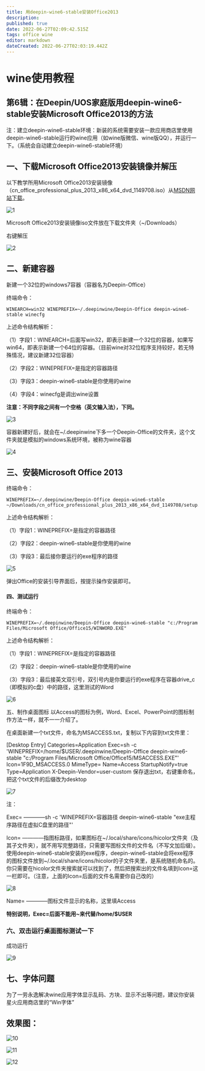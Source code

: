 ```yaml
---
title: 用deepin-wine6-stable安装Office2013
description: 
published: true
date: 2022-06-27T02:09:42.515Z
tags: office wine
editor: markdown
dateCreated: 2022-06-27T02:03:19.442Z
---
```


# wine使用教程

## 第6辑：在Deepin/UOS家庭版用deepin-wine6-stable安装Microsoft Office2013的方法

注：建立deepin-wine6-stable环境：新装的系统需要安装一款应用商店里使用deepin-wine6-stable运行的wine应用（如wine版微信、wine版QQ），并运行一下。（系统会自动建立deepin-wine6-stable环境）

## 一、下载Microsoft Office2013安装镜像并解压

以下教学所用Microsoft Office2013安装镜像（cn_office_professional_plus_2013_x86_x64_dvd_1149708.iso）从[MSDN网站下载](https://msdn.itellyou.cn/)。

![1](https://storage.deepin.org/thread/202206262305275758_%E6%88%AA%E5%9B%BE_%E9%80%89%E6%8B%A9%E5%8C%BA%E5%9F%9F_20220626230515.png)

Microsoft Office2013安装镜像iso文件放在下载文件夹（~/Downloads）

右键解压

![2](https://storage.deepin.org/thread/202206262313334838_%E6%88%AA%E5%9B%BE_%E9%80%89%E6%8B%A9%E5%8C%BA%E5%9F%9F_20220626201945.png)

## 二、新建容器

新建一个32位的windows7容器（容器名为Deepin-Office）

终端命令：

```
WINEARCH=win32 WINEPREFIX=~/.deepinwine/Deepin-Office deepin-wine6-stable winecfg
```

上述命令结构解析：

（1）字段1：WINEARCH=后面写win32，即表示新建一个32位的容器，如果写win64，即表示新建一个64位的容器。（目前wine对32位程序支持较好，若无特殊情况，建议新建32位容器）

（2）字段2：WINEPREFIX=是指定的容器路径

（3）字段3：deepin-wine6-stable是你使用的wine

（4）字段4：winecfg是调出wine设置

**注意：不同字段之间有一个空格（英文输入法），下同。**

![3](https://storage.deepin.org/thread/202206262307333460_%E6%88%AA%E5%9B%BE_deepin-terminal_20220626223500.png)

容器新建好后，就会在~/.deepinwine下多一个Deepin-Office的文件夹，这个文件夹就是模拟的windows系统环境，被称为wine容器

![4](https://storage.deepin.org/thread/202206262335277797_%E6%88%AA%E5%9B%BE_%E9%80%89%E6%8B%A9%E5%8C%BA%E5%9F%9F_20220626231116.png)

## 三、安装Microsoft Office 2013

终端命令：

```
WINEPREFIX=~/.deepinwine/Deepin-Office deepin-wine6-stable ~/Downloads/cn_office_professional_plus_2013_x86_x64_dvd_1149708/setup.exe
```

上述命令结构解析：

（1）字段1：WINEPREFIX=是指定的容器路径

（2）字段2：deepin-wine6-stable是你使用的wine

（3）字段3：最后接你要运行的exe程序的路径

![5](https://storage.deepin.org/thread/202206262317377490_%E6%88%AA%E5%9B%BE_%E9%80%89%E6%8B%A9%E5%8C%BA%E5%9F%9F_20220626223623.png)

弹出Office的安装引导界面后，按提示操作安装即可。

#### 四、测试运行

终端命令：

```
WINEPREFIX=~/.deepinwine/Deepin-Office deepin-wine6-stable "c:/Program Files/Microsoft Office/Office15/WINWORD.EXE"
```

上述命令结构解析：

（1）字段1：WINEPREFIX=是指定的容器路径

（2）字段2：deepin-wine6-stable是你使用的wine

（3）字段3：最后接英文双引号，双引号内是你要运行的exe程序在容器drive_c（即模拟的c盘）中的路径，这里测试的Word

![6](https://storage.deepin.org/thread/202206262320599265_%E6%88%AA%E5%9B%BE_winword.exe_20220626224510.png)

五、制作桌面图标
以Access的图标为例，Word、Excel、PowerPoint的图标制作方法一样，就不一一介绍了。

在桌面新建一个txt文件，命名为MSACCESS.txt，复制以下内容到txt文件里：

[Desktop Entry]
Categories=Application
Exec=sh -c 'WINEPREFIX=/home/$USER/.deepinwine/Deepin-Office deepin-wine6-stable "c:/Program Files/Microsoft Office/Office15/MSACCESS.EXE"'
Icon=1F9D_MSACCESS.0
MimeType=
Name=Access
StartupNotify=true
Type=Application
X-Deepin-Vendor=user-custom
保存退出txt，右键重命名，把这个txt文件的后缀改为desktop

![7](https://storage.deepin.org/thread/202206262324484109_%E6%88%AA%E5%9B%BE_%E9%80%89%E6%8B%A9%E5%8C%BA%E5%9F%9F_20220626232435.png)

注：

Exec= ————sh -c 'WINEPREFIX=容器路径 deepin-wine6-stable "exe主程序路径在虚拟C盘里的路径"'

Icon= ————指图标路径，如果图标在~/.local/share/icons/hicolor文件夹（及其子文件夹），就不用写完整路径，只需要写图标文件的文件名（不写文加后缀）。使用deepin-wine6-stable安装的exe程序，deepin-wine6-stable会将exe程序的图标文件放到~/.local/share/icons/hicolor的子文件夹里，是系统随机命名的。你只需要在hicolor文件夹搜索就可以找到了，然后把搜索出的文件名填到Icon=这一栏即可。（注意，上面的Icon=后面的文件名需要你自己改的）

![8](https://storage.deepin.org/thread/202206262330056916_%E6%88%AA%E5%9B%BE_%E9%80%89%E6%8B%A9%E5%8C%BA%E5%9F%9F_20220626233000.png)

Name= ————图标文件显示的名称，这里填Access

**特别说明，Exec=后面不能用~来代替/home/$USER**

### 六、双击运行桌面图标测试一下

成功运行

![9](https://storage.deepin.org/thread/20220626232915849_%E6%88%AA%E5%9B%BE_%E9%80%89%E6%8B%A9%E5%8C%BA%E5%9F%9F_20220626224706.png)

## 七、字体问题

为了一劳永逸解决wine应用字体显示乱码、方块、显示不出等问题，建议你安装星火应用商店里的“Win字体”

## 效果图：

![10](https://storage.deepin.org/thread/202206262349099875_%E5%BD%95%E5%B1%8F_dde-desktop_20220626234757.gif)

![11](https://storage.deepin.org/thread/202206262350398006_%E5%BD%95%E5%B1%8F_dde-desktop_20220626234953.gif)

![12](https://storage.deepin.org/thread/202206270000054669_%E5%BD%95%E5%B1%8F_dde-desktop_20220626235925.gif)


